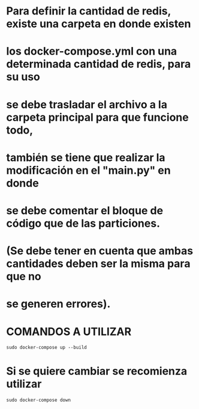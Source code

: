 # Para definir la cantidad de redis, existe una carpeta en donde existen
# los docker-compose.yml con una determinada cantidad de redis, para su uso
# se debe trasladar el archivo a la carpeta principal para que funcione todo,
# también se tiene que realizar la modificación en el "main.py" en donde
# se debe comentar el bloque de código que de las particiones. 

# (Se debe tener en cuenta que ambas cantidades deben ser la misma para que no 
# se generen errores). 

# COMANDOS A UTILIZAR

    sudo docker-compose up --build 

# Si se quiere cambiar se recomienza utilizar
    sudo docker-compose down 



